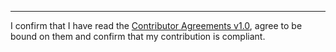 

______________________________________
I confirm that I have read the [Contributor Agreements v1.0](https://github.com/robstoll/atrium/blob/main/.github/Contributor%20Agreements%20v1.0.txt), agree to be bound on them and confirm that my contribution is compliant.
